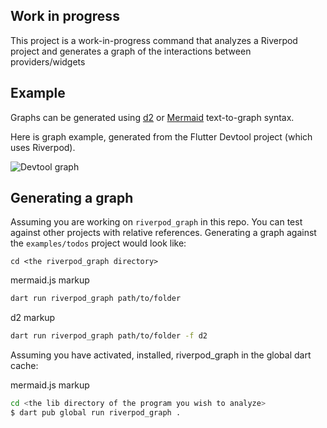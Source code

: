 ## Work in progress

This project is a work-in-progress command that analyzes a Riverpod project and
generates a graph of the interactions between providers/widgets

## Example
Graphs can be generated using [d2](https://d2lang.com/) or [Mermaid](https://mermaid-js.github.io/mermaid/#/) text-to-graph syntax.

Here is graph example, generated from the Flutter Devtool project (which uses Riverpod).

![Devtool graph](../../resources/devtool_graph.jpeg)

## Generating a graph

Assuming you are working on `riverpod_graph` in this repo.  You can test against other projects with relative references. Generating a graph against the `examples/todos` project would look like:

```
cd <the riverpod_graph directory>
```

mermaid.js markup
```bash
dart run riverpod_graph path/to/folder
```

d2 markup
```bash
dart run riverpod_graph path/to/folder -f d2
```

Assuming you have activated, installed, riverpod_graph in the global dart cache:

mermaid.js markup
```bash
cd <the lib directory of the program you wish to analyze>
$ dart pub global run riverpod_graph .
```
